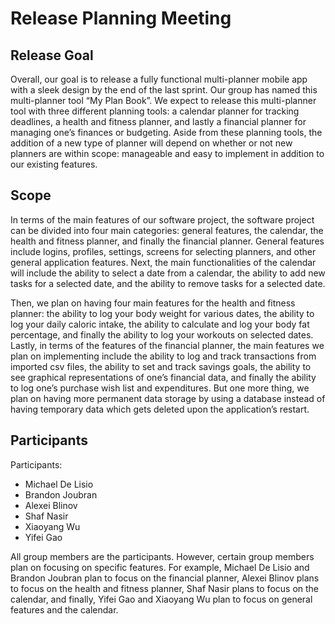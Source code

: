 # Release Planning Meeting
## Release Goal

Overall, our goal is to release a fully functional multi-planner mobile app with a sleek design by the end of the last sprint. 
Our group has named this multi-planner tool “My Plan Book”. We expect to release this multi-planner tool with three different planning 
tools: a calendar planner for tracking deadlines, a health and fitness planner, and lastly a financial planner for managing one’s finances 
or budgeting. Aside from these planning tools, the addition of a new type of planner will depend on whether or not new planners are within 
scope: manageable and easy to implement in addition to our existing features.

## Scope

In terms of the main features of our software project, the software project can be divided into four main categories: general features, the calendar, the health and fitness planner, and finally the financial planner. General features include logins, profiles, settings, screens for selecting planners, and other general application features. Next, the main functionalities of the calendar will include the ability to select a date from a calendar, the ability to add new tasks for a selected date, and the ability to remove tasks for a selected date.

Then, we plan on having four main features for the health and fitness planner: the ability to log your body weight for various dates, the ability to log your daily caloric intake, the ability to calculate and log your body fat percentage, and finally the ability to log your workouts on selected dates. Lastly, in terms of the features of the financial planner, the main features we plan on implementing include the ability to log and track transactions from imported csv files, the ability to set and track savings goals, the ability to see graphical representations of one’s financial data, and finally the ability to log one’s purchase wish list and expenditures. But one more thing, we plan on having more permanent data storage by using a database instead of having temporary data which gets deleted upon the application’s restart.

## Participants

Participants:
- Michael De Lisio
- Brandon Joubran
- Alexei Blinov
- Shaf Nasir
- Xiaoyang Wu
- Yifei Gao

All group members are the participants. However, certain group members plan on focusing on specific features. For example, Michael De Lisio and Brandon Joubran plan to focus on the financial planner, Alexei Blinov plans to focus on the health and fitness planner, Shaf Nasir plans to focus on the calendar, and finally, Yifei Gao and Xiaoyang Wu plan to focus on general features and the calendar.